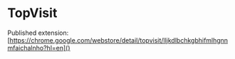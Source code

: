 # TopVisit

Published extension:
[https://chrome.google.com/webstore/detail/topvisit/lljkdlbchkgbhifmlhgnnmfaichalnho?hl=en]()
